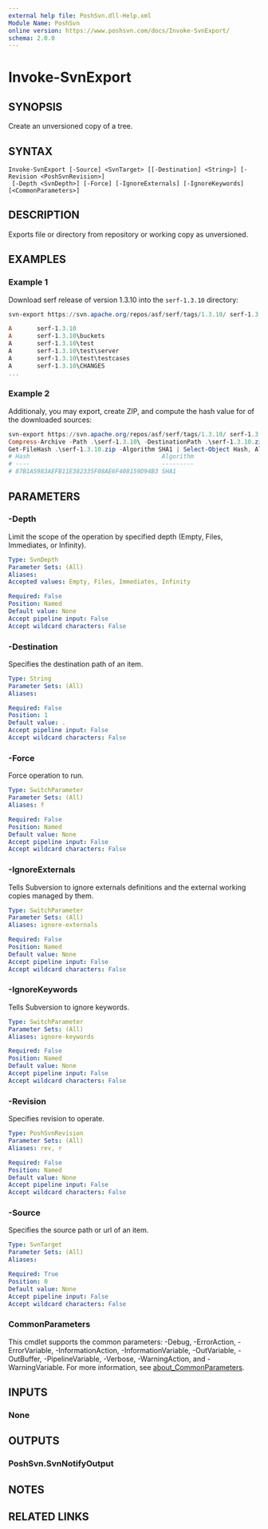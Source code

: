 ```yaml
---
external help file: PoshSvn.dll-Help.xml
Module Name: PoshSvn
online version: https://www.poshsvn.com/docs/Invoke-SvnExport/
schema: 2.0.0
---
```


# Invoke-SvnExport

## SYNOPSIS

Create an unversioned copy of a tree.

## SYNTAX

```
Invoke-SvnExport [-Source] <SvnTarget> [[-Destination] <String>] [-Revision <PoshSvnRevision>]
 [-Depth <SvnDepth>] [-Force] [-IgnoreExternals] [-IgnoreKeywords] [<CommonParameters>]
```

## DESCRIPTION

Exports file or directory from repository or working copy as unversioned.

## EXAMPLES

### Example 1

Download serf release of version 1.3.10 into the `serf-1.3.10` directory:

```powershell
svn-export https://svn.apache.org/repos/asf/serf/tags/1.3.10/ serf-1.3.10

A       serf-1.3.10
A       serf-1.3.10\buckets
A       serf-1.3.10\test
A       serf-1.3.10\test\server
A       serf-1.3.10\test\testcases
A       serf-1.3.10\CHANGES
...
```

### Example 2

Additionaly, you may export, create ZIP, and compute the hash value for of the downloaded sources:

```powershell
svn-export https://svn.apache.org/repos/asf/serf/tags/1.3.10/ serf-1.3.10
Compress-Archive -Path .\serf-1.3.10\ -DestinationPath .\serf-1.3.10.zip
Get-FileHash .\serf-1.3.10.zip -Algorithm SHA1 | Select-Object Hash, Algorithm # We need only Hash and Algoritm
# Hash                                     Algorithm
# ----                                     ---------
# 87B1A5983AEFB11E382335F08AE6F408159D94B3 SHA1
```

## PARAMETERS

### -Depth
Limit the scope of the operation by specified depth (Empty, Files, Immediates, or Infinity).

```yaml
Type: SvnDepth
Parameter Sets: (All)
Aliases:
Accepted values: Empty, Files, Immediates, Infinity

Required: False
Position: Named
Default value: None
Accept pipeline input: False
Accept wildcard characters: False
```

### -Destination
Specifies the destination path of an item.

```yaml
Type: String
Parameter Sets: (All)
Aliases:

Required: False
Position: 1
Default value: .
Accept pipeline input: False
Accept wildcard characters: False
```

### -Force
Force operation to run.

```yaml
Type: SwitchParameter
Parameter Sets: (All)
Aliases: f

Required: False
Position: Named
Default value: None
Accept pipeline input: False
Accept wildcard characters: False
```

### -IgnoreExternals
Tells Subversion to ignore externals definitions and the external working copies managed by them.

```yaml
Type: SwitchParameter
Parameter Sets: (All)
Aliases: ignore-externals

Required: False
Position: Named
Default value: None
Accept pipeline input: False
Accept wildcard characters: False
```

### -IgnoreKeywords
Tells Subversion to ignore keywords.

```yaml
Type: SwitchParameter
Parameter Sets: (All)
Aliases: ignore-keywords

Required: False
Position: Named
Default value: None
Accept pipeline input: False
Accept wildcard characters: False
```

### -Revision
Specifies revision to operate.

```yaml
Type: PoshSvnRevision
Parameter Sets: (All)
Aliases: rev, r

Required: False
Position: Named
Default value: None
Accept pipeline input: False
Accept wildcard characters: False
```

### -Source
Specifies the source path or url of an item.

```yaml
Type: SvnTarget
Parameter Sets: (All)
Aliases:

Required: True
Position: 0
Default value: None
Accept pipeline input: False
Accept wildcard characters: False
```

### CommonParameters
This cmdlet supports the common parameters: -Debug, -ErrorAction, -ErrorVariable, -InformationAction, -InformationVariable, -OutVariable, -OutBuffer, -PipelineVariable, -Verbose, -WarningAction, and -WarningVariable. For more information, see [about_CommonParameters](http://go.microsoft.com/fwlink/?LinkID=113216).

## INPUTS

### None

## OUTPUTS

### PoshSvn.SvnNotifyOutput

## NOTES

## RELATED LINKS
